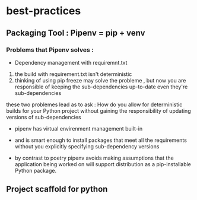 # best-practices

## Packaging Tool :  Pipenv = pip + venv

### Problems that Pipenv solves :

* Dependency management with requiremnt.txt

1. the build with requirement.txt isn't deterministic 
2. thinking of using pip freeze may solve the probleme , but now you are responsible of keeping the sub-dependencies up-to-date even they're sub-dependencies 

these two problemes lead as to ask : How do you allow for deterministic builds for your Python project without gaining the responsibility of updating versions of sub-dependencies

* pipenv has virtual envirenment management built-in

* and is smart enough to install packages that meet all the requirements without you explicitly specifying sub-dependency versions

* by contrast to poetry pipenv avoids making assumptions that the application being worked on will support distribution as a pip-installable Python package.

## Project scaffold for python

 